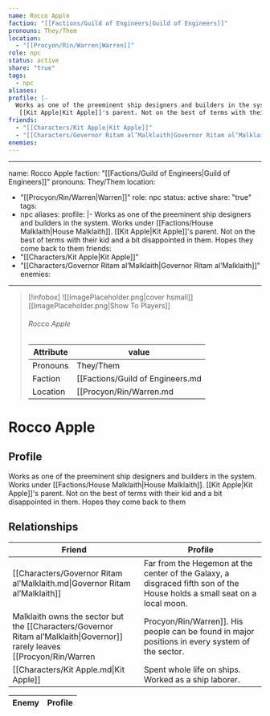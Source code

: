 ```yaml
---
name: Rocco Apple
faction: "[[Factions/Guild of Engineers|Guild of Engineers]]"
pronouns: They/Them
location:
  - "[[Procyon/Rin/Warren|Warren]]"
role: npc
status: active
share: "true"
tags:
  - npc
aliases: 
profile: |-
  Works as one of the preeminent ship designers and builders in the system. Works under [[Factions/House Malklaith|House Malklaith]].
   [[Kit Apple|Kit Apple]]'s parent. Not on the best of terms with their kid and a bit disappointed in them. Hopes they come back to them
friends:
  - "[[Characters/Kit Apple|Kit Apple]]"
  - "[[Characters/Governor Ritam al’Malklaith|Governor Ritam al’Malklaith]]"
enemies: 
---
```

---
name: Rocco Apple
faction: "[[Factions/Guild of Engineers|Guild of Engineers]]"
pronouns: They/Them
location:
  - "[[Procyon/Rin/Warren|Warren]]"
role: npc
status: active
share: "true"
tags:
  - npc
aliases: 
profile: |-
  Works as one of the preeminent ship designers and builders in the system. Works under [[Factions/House Malklaith|House Malklaith]].
   [[Kit Apple|Kit Apple]]'s parent. Not on the best of terms with their kid and a bit disappointed in them. Hopes they come back to them
friends:
  - "[[Characters/Kit Apple|Kit Apple]]"
  - "[[Characters/Governor Ritam al’Malklaith|Governor Ritam al’Malklaith]]"
enemies:
---


> [!infobox]
> ![[ImagePlaceholder.png|cover hsmall]]
> [[ImagePlaceholder.png|Show To Players]]
> ###### Rocco Apple
> Attribute |  value |
> ---|---|
> Pronouns | They/Them
> Faction | [[Factions/Guild of Engineers.md|Guild of Engineers]]
> Location | [[Procyon/Rin/Warren.md|Warren]] |


# Rocco Apple
## Profile
Works as one of the preeminent ship designers and builders in the system. Works under [[Factions/House Malklaith|House Malklaith]].
 [[Kit Apple|Kit Apple]]'s parent. Not on the best of terms with their kid and a bit disappointed in them. Hopes they come back to them


## Relationships

| Friend                                                                     | Profile                                                                                                                                                                                                                                                                                                                         |
| -------------------------------------------------------------------------- | ------------------------------------------------------------------------------------------------------------------------------------------------------------------------------------------------------------------------------------------------------------------------------------------------------------------------------- |
| [[Characters/Governor Ritam al’Malklaith.md\|Governor Ritam al’Malklaith]] | Far from the Hegemon at the center of the Galaxy, a disgraced fifth son of the House holds a small seat on a local moon.
Malklaith owns the sector but the [[Characters/Governor Ritam al’Malklaith\|Governor]] rarely leaves [[Procyon/Rin/Warren|Procyon/Rin/Warren]]. His people can be found in major positions in every system of the sector. |
| [[Characters/Kit Apple.md\|Kit Apple]]                                     | Spent whole life on ships. Worked as a ship laborer.                                                                                                                                                                                                                                                                            |


| Enemy | Profile |
| ----- | ------- |




